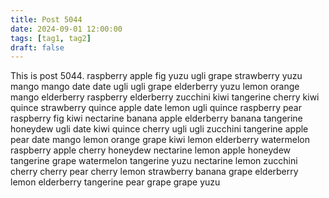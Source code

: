 ```yaml
---
title: Post 5044
date: 2024-09-01 12:00:00
tags: [tag1, tag2]
draft: false
---
```

This is post 5044.
raspberry
apple
fig
yuzu
ugli
grape
strawberry
yuzu
mango
mango
date
date
ugli
ugli
grape
elderberry
yuzu
lemon
orange
mango
elderberry
raspberry
elderberry
zucchini
kiwi
tangerine
cherry
kiwi
quince
strawberry
quince
apple
date
lemon
ugli
quince
raspberry
pear
raspberry
fig
kiwi
nectarine
banana
apple
elderberry
banana
tangerine
honeydew
ugli
date
kiwi
quince
cherry
ugli
ugli
zucchini
tangerine
apple
pear
date
mango
lemon
orange
grape
kiwi
lemon
elderberry
watermelon
raspberry
apple
cherry
honeydew
nectarine
lemon
apple
honeydew
tangerine
grape
watermelon
tangerine
yuzu
nectarine
lemon
zucchini
cherry
cherry
pear
cherry
lemon
strawberry
banana
grape
elderberry
lemon
elderberry
tangerine
pear
grape
grape
yuzu
